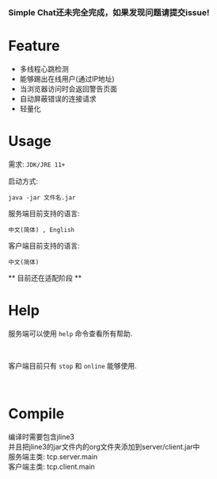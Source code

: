 ### Simple Chat还未完全完成，如果发现问题请提交issue!

# Feature

 - 多线程心跳检测
 - 能够踢出在线用户(通过IP地址)
 - 当浏览器访问时会返回警告页面
 - 自动屏蔽错误的连接请求
 - 轻量化

# Usage

需求: `JDK/JRE 11+`

启动方式:<br>

```shell
java -jar 文件名.jar
```

服务端目前支持的语言:

`中文(简体) , English`

客户端目前支持的语言:

`中文(简体)`

** 目前还在适配阶段 **

# Help

服务端可以使用 `help` 命令查看所有帮助.

<br>

客户端目前只有 `stop` 和 `online` 能够使用.

<br>

# Compile

编译时需要包含jline3<br>
并且把jline3的jar文件内的org文件夹添加到server/client.jar中<br>
服务端主类: tcp.server.main<br>
客户端主类: tcp.client.main
